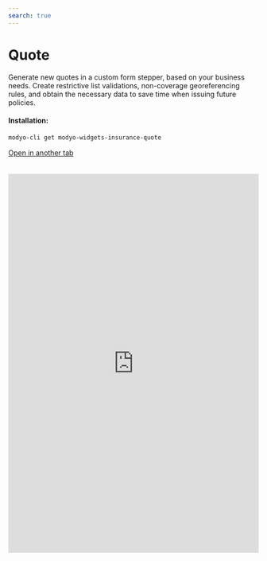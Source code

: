 ```yaml
---
search: true
---
```


# Quote

Generate new quotes in a custom form stepper, based on your business needs. Create restrictive list validations, non-coverage georeferencing rules, and obtain the necessary data to save time when issuing future policies.

#### Installation:

```bash
modyo-cli get modyo-widgets-insurance-quote
```

[Open in another tab](https://widgets.modyo.com/seguros/broker/cotizador)

 <iframe id="widgetFrame" src="https://widgets.modyo.com/seguros/broker/cotizador" width="100%" frameBorder="0"  style="min-height:762px;overflow:auto;margin-top:20px;"/> 

| Feature                  | Description                                                                                                                                                                              |
|--------------------------------|------------------------------------------------------------------------------------------------------------------------------------------------------------------------------------------|
| Stepper                        | Quickly and organized customize the steps you want for your quoter.                                                                                                        |
| Customizing Forms | Configure the forms and data you require according to the quoter. Saves information according to the product and makes it easy to create new quotes.                              |
| Validations                   | It integrates in the data validations restrictive lists, georeferencing of risks according to the interest of the business.                                                                 |
| Claims                 | Generate accident validations and digitally optimize processes for your quoter reduces manual or referral complexities.                                           |
| Overview                        | Present a summary of the quote before generating it to validate hedges, deductibles and offer the option to set up premium increment percentages for your intermediaries. |
| Download documents         | It allows the download of documents from a current quote, send via email and configure the options according to the needs of the intermediaries.              |
